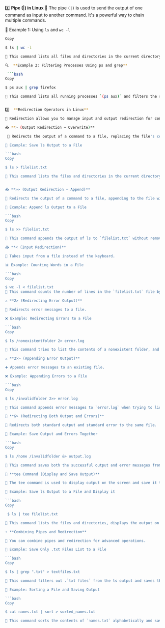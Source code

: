 1️⃣ **Pipe (|) in Linux**
🔹 The pipe `(|)` is used to send the output of one command as input to another command. It's a powerful way to chain multiple commands.

📂 Example 1: Using `ls` and `wc -l`

```bash
Copy

$ ls | wc -l

📌 This command lists all files and directories in the current directory `(ls)` and then pipes the output to `wc -l` to count the number of lines (i.e., the number of files and directories).

🔍  **Example 2: Filtering Processes Using ps and grep** 

 ```bash
Copy

$ ps aux | grep firefox

📌 This command lists all running processes `(ps aux)` and filters the results to only show those related to the Firefox process using grep.


2️⃣  **Redirection Operators in Linux**

🔹 Redirection allows you to manage input and output redirection for commands.

📤 **> (Output Redirection – Overwrite)**

 🔄 Redirects the output of a command to a file, replacing the file's contents.

📝 Example: Save ls Output to a File

```bash
Copy

$ ls > filelist.txt

📌 This command lists the files and directories in the current directory `(ls)` and saves them to `filelist.txt`, overwriting any existing content in the file.


📤 **>> (Output Redirection – Append)**

🔄 Redirects the output of a command to a file, appending to the file without overwriting the existing content.

📝 Example: Append ls Output to a File

```bash
Copy

$ ls >> filelist.txt

📌 This command appends the output of ls to `filelist.txt` without removing the previous content in the file.

📥 **< (Input Redirection)**

🔄 Takes input from a file instead of the keyboard.

📊 Example: Counting Words in a File

```bash
Copy

$ wc -l < filelist.txt
📌 This command counts the number of lines in the `filelist.txt` file by redirecting the content of the file to `wc -l`.

⚠️ **2> (Redirecting Error Output)**

🚨 Redirects error messages to a file.

❌ Example: Redirecting Errors to a File

```bash
Copy

$ ls /nonexistentfolder 2> error.log

📌 This command tries to list the contents of a nonexistent folder, and the error message (if any) is saved in error.log.

⚠️ **2>> (Appending Error Output)**

➕ Appends error messages to an existing file.

❌ Example: Appending Errors to a File

```bash
Copy

$ ls /invalidfolder 2>> error.log

📌 This command appends error messages to `error.log` when trying to list the contents of an invalid folder.

📑 **&> (Redirecting Both Output and Errors)**

🔄 Redirects both standard output and standard error to the same file.

📜 Example: Save Output and Errors Together

```bash
Copy

$ ls /home /invalidfolder &> output.log

📌 This command saves both the successful output and error messages from listing the `/home directory` and the nonexistent folder to `output.log`.

🔄 **tee Command (Display and Save Output)**

🔹 The tee command is used to display output on the screen and save it to a file simultaneously.

📜 Example: Save ls Output to a File and Display it

```bash
Copy

 $ ls | tee filelist.txt

📌 This command lists the files and directories, displays the output on the screen, and saves the same output to `filelist.txt`.

⚡ **Combining Pipes and Redirection**

🔗 You can combine pipes and redirection for advanced operations.

📂 Example: Save Only .txt Files List to a File

```bash
Copy

$ ls | grep ".txt" > textfiles.txt

📌 This command filters out .`txt files` from the ls output and saves the filtered list to `textfiles.txt`**.

🔀 Example: Sorting a File and Saving Output

```bash
Copy

$ cat names.txt | sort > sorted_names.txt

📌 This command sorts the contents of `names.txt` alphabetically and saves the sorted list to `sorted_names.txt`.

